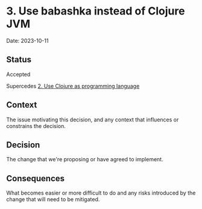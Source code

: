 # 3. Use babashka instead of Clojure JVM

Date: 2023-10-11

## Status

Accepted

Supercedes [2. Use Clojure as programming language](0002-use-clojure-as-programming-language.md)

## Context

The issue motivating this decision, and any context that influences or constrains the decision.

## Decision

The change that we're proposing or have agreed to implement.

## Consequences

What becomes easier or more difficult to do and any risks introduced by the change that will need to be mitigated.
